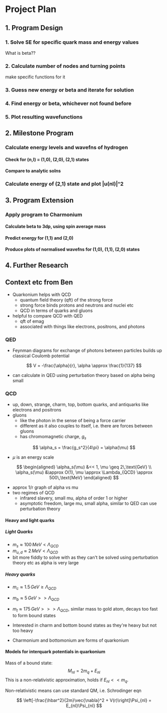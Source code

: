 # Project Plan

## 1. Program Design

### 1. Solve SE for specific quark mass and energy values

What is beta??

### 2. Calculate number of nodes and turning points

make specific functions for it

### 3. Guess new energy or beta and iterate for solution

### 4. Find energy or beta, whichever not found before

### 5. Plot resulting wavefunctions

## 2. Milestone Program

### Calculate energy levels and wavefns of hydrogen

#### Check for (n,l) = (1,0), (2,0), (2,1) states

#### Compare to analytic solns

### Calculate energy of (2,1) state and plot |u(nl)|^2

## 3. Program Extension

### Apply program to Charmonium

#### Calculate beta to 3dp, using spin average mass

#### Predict energy for (1,1) and (2,0)

#### Produce plots of normalised wavefns for (1,0), (1,1), (2,0) states

## 4. Further Research

## Context etc from Ben

- Quarkonium helps with QCD 
    - quantum field theory (qft) of the strong force
    - strong force binds protons and neutrons and nuclei etc
    - QCD in terms of quarks and gluons 
- helpful to compare QCD with QED
    - qft of emag
    - associated with things like electrons, positrons, and photons

### QED
- Feynman diagrams for exchange of photons between particles builds up classical Coulomb potential

$$
    V = -\frac{\alpha}{r}, \alpha \approx \frac{1}{137}
$$
- can calculate in QED using perturbation theory based on alpha being small

### QCD

- up, down, strange, charm, top, bottom quarks, and antiquarks like electrons and positrons
- gluons
    - like the photon in the sense of being a force carrier
    - different as it also couples to itself, i.e. there are forces between gluons
    - has chromomagnetic charge, $g_s$

$$
    \alpha_s = \frac{g_s^2}{4\pi} = \alpha(\mu)
$$

- $\mu$ is an energy scale

$$
    \begin{aligned}
    \alpha_s(\mu) &<< 1, \mu \geq 2\,\text{GeV} \\
    \alpha_s(\mu) &\approx O(1), \mu \approx \Lambda_{QCD} \approx 500\,\text{MeV}
    \end{aligned}
$$

- approx 1/r graph of alpha vs mu
- two regimes of QCD
    - infrared slavery, small mu, alpha of order 1 or higher
    - asymptotic freedom, large mu, small alpha, similar to QED can use perturbation theory

#### Heavy and light quarks

##### Light Quarks

- $m_s \approx 100\,MeV < \Lambda_{QCD}$
- $m_{u,d} \approx 2\,MeV < \Lambda_{QCD_{}}$
- bit more fiddly to solve with as they can't be solved using perturbation theory etc as alpha is very large

##### Heavy quarks

- $m_c \approx 1.5\,GeV \geq \Lambda_{QCD}$
- $m_b \approx 5\,GeV >> \Lambda_{QCD}$
- $m_t \approx 175\,GeV >>> \Lambda_{QCD_{}}$, similar mass to gold atom, decays too fast to form bound states

- Interested in charm and bottom bound states as they're heavy but not too heavy
- Charmonium and bottomonium are forms of quarkonium

#### Models for interquark potentials in quarkonium

Mass of a bound state:
$$
    M_{nl} = 2m_q + E_{nl}
$$
This is a non-relativistic approximation, holds if $E_{nl} << m_{q}$.

Non-relativistic means can use standard QM, i.e. Schrodinger eqn 

$$
    \left[-\frac{\hbar^2}{2m}\vec{\nabla}^2 + V(r)\right]\Psi_{nl} = E_{nl}\Psi_{nl}
$$
